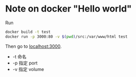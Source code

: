 # Note on docker "Hello world"

Run
```bash
docker build -t test
docker run -p 3000:80 -v $(pwd)/src:/var/www/html test
```

Then go to [localhost:3000](localhost:3000).

- -t 命名
- -p 指定 port
- -v 指定 volume
